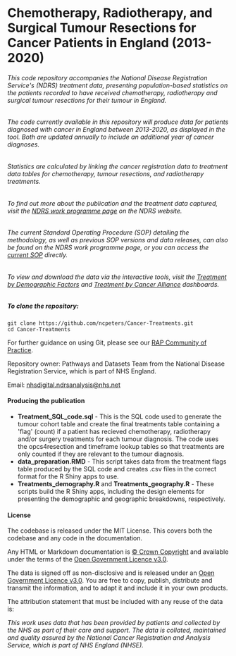 # Chemotherapy, Radiotherapy, and Surgical Tumour Resections for Cancer Patients in England (2013-2020)

###### This code repository accompanies the National Disease Registration Service's (NDRS) treatment data, presenting population-based statistics on the patients recorded to have received chemotherapy, radiotherapy and surgical tumour resections for their tumour in England.
###### The code currently available in this repository will produce data for patients diagnosed with cancer in England between 2013-2020, as displayed in the tool. Both are updated annually to include an additional year of cancer diagnoses.
###### Statistics are calculated by linking the cancer registration data to treatment data tables for chemotherapy, tumour resections, and radiotherapy treatments.
###### To find out more about the publication and the treatment data captured, visit the [NDRS work programme page](https://digital.nhs.uk/ndrs/our-work/ncras-work-programme/treatment-data) on the NDRS website.
###### The current Standard Operating Procedure (SOP) detailing the methodology, as well as previous SOP versions and data releases, can also be found on the NDRS work programme page, or you can access the [current SOP](https://digital.nhs.uk/ndrs/our-work/ncras-work-programme/treatment-data/cas-sop-4.8) directly.
###### To view and download the data via the interactive tools, visit the [Treatment by Demographic Factors](https://nhsd-ndrs.shinyapps.io/treatment_by_demographic_factors/) and [Treatment by Cancer Alliance](https://nhsd-ndrs.shinyapps.io/treatment_by_cancer_alliance/) dashboards.

##### To clone the repository:

```shell
git clone https://github.com/ncpeters/Cancer-Treatments.git
cd Cancer-Treatments
```

For further guidance on using Git, please see our [RAP Community of Practice](https://nhsdigital.github.io/rap-community-of-practice/).

Repository owner: Pathways and Datasets Team from the National Disease Registration Service, which is part of NHS England.

Email: nhsdigital.ndrsanalysis@nhs.net

#### Producing the publication

 - **Treatment_SQL_code.sql** - This is the SQL code used to generate the tumour cohort table and create the final treatments table containing a 'flag' (count) if a patient has recieved chemotherapy, radiotherapy and/or surgery treatments for each tumour diagnosis. The code uses the opcs4resection and timeframe lookup tables so that treatments are only counted if they are relevant to the tumour diagnosis.
 - **data_preparation.RMD** - This script takes data from the treatment flags table produced by the SQL code and creates .csv files in the correct format for the R Shiny apps to use.
 - **Treatments_demography.R** and **Treatments_geography.R** - These scripts build the R Shiny apps, including the design elements for presenting the demographic and geographic breakdowns, respectively.

#### License

The codebase is released under the MIT License. This covers both the codebase and any code in the documentation.

Any HTML or Markdown documentation is [© Crown Copyright](https://www.nationalarchives.gov.uk/information-management/re-using-public-sector-information/uk-government-licensing-framework/crown-copyright/) and available under the terms of the [Open Government Licence v3.0](https://www.nationalarchives.gov.uk/doc/open-government-licence/version/3/).

The data is signed off as non-disclosive and is released under an [Open Government Licence v3.0](https://www.nationalarchives.gov.uk/doc/open-government-licence/version/3/). You are free to copy, publish, distribute and transmit the information, and to adapt it and include it in your own products.

The attribution statement that must be included with any reuse of the data is:

_This work uses data that has been provided by patients and collected by the NHS as part of their care and support. The data is collated, maintained and quality assured by the National Cancer Registration and Analysis Service, which is part of NHS England (NHSE)._
